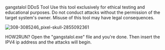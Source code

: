 gangstalol DDoS Tool
Use this tool exclusively for ethical testing and educational purposes. Do not conduct attacks without the permission of the target system's owner. Misuse of this tool may have legal consequences.

![308-3085246_pixel-skull-2855092361](https://github.com/user-attachments/assets/79ad2374-172d-47c9-bb81-c52f067e0472)

HOW2RUN?
Open the "gangstalol.exe" file and you're done. Then insert the IPV4 ip address and the attacks will begin.
